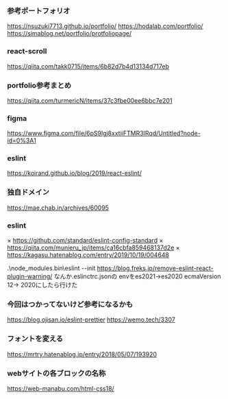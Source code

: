 ### 参考ポートフォリオ
https://nsuzuki7713.github.io/portfolio/
https://hodalab.com/portfolio/
https://simablog.net/portfolio/protfoliopage/

### react-scroll
https://qiita.com/takk0715/items/6b82d7b4d13134d717eb

### portfolio参考まとめ
https://qiita.com/turmericN/items/37c3fbe00ee6bbc7e201

### figma
https://www.figma.com/file/6pS9lgj8xxtiiFTMR3IRqd/Untitled?node-id=0%3A1

### eslint
https://koirand.github.io/blog/2019/react-eslint/

### 独自ドメイン
https://mae.chab.in/archives/60095

### eslint
× https://github.com/standard/eslint-config-standard
× https://qiita.com/munieru_jp/items/ca16cbfa859468137d2e
× https://kagasu.hatenablog.com/entry/2019/10/19/004648

.\node_modules\.bin\eslint --init
https://blog.freks.jp/remove-eslint-react-plugin-warning/
なんか.eslinctrc.jsonの
envをes2021->es2020
ecmaVersion 12-> 2020にしたら行けた

### 今回はつかってないけど参考になるかも
https://blog.ojisan.io/eslint-prettier
https://wemo.tech/3307

### フォントを変える
https://mrtry.hatenablog.jp/entry/2018/05/07/193920

### webサイトの各ブロックの名称
https://web-manabu.com/html-css18/